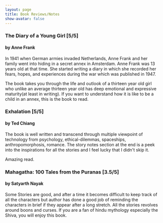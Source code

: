 ```yaml
---
layout: page
title: Book Reviews/Notes
show-avatar: false
---
```


### The Diary of a Young Girl [5/5]

#### by Anne Frank

In 1941 when German armies invaded Netherlands, Anne Frank and her family went into hiding in a secret annex in Amsterdam. Anne Frank was 13 years old at that time. She started writing a diary in which she recorded her fears, hopes, and experiences during the war which was published in 1947.

The book takes you through the life and outlook of a thirteen year old girl who unlike an average thirteen year old has deep emotional and expressive maturity(at least in writing). If you want to understand how it is like to be a child in an annex, this is the book to read.

### Exhalation [5/5]

#### by Ted Chiang

The book is well written and transcend through multiple viewpoint of technology from psychology, ethical-dilemmas, spaceships, anthropomorphosis, romance. The story notes section at the end is a peek into the inspirations for all the stories and I feel lucky that I didn't skip it. 

Amazing read.

### Mahagatha: 100 Tales from the Puranas [3.5/5]

#### by Satyarth Nayak

Some Stories are good, and after a time it becomes difficult to keep track of all the characters but author has done a good job of reminding the characters in brief if they appear after a long stretch. All the stories revolves around boons and curses. If you are a fan of hindu mythology especially the Shiva, you will enjoy this book.



